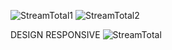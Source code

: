 ![StreamTotal1](https://user-images.githubusercontent.com/87408797/127188123-5a9512c2-c00b-4f0b-af52-65e808d86cb2.PNG)
![StreamTotal2](https://user-images.githubusercontent.com/87408797/127188632-836959f4-94ba-471a-88bf-9cb3203f2996.PNG)

DESIGN RESPONSIVE
![StreamTotal](https://user-images.githubusercontent.com/87408797/127189209-30816e20-e0bf-4841-ad29-e30af10efd1d.PNG)
